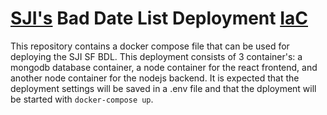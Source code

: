 # [SJI's](https://stjamesinfirmary.org) Bad Date List Deployment [IaC](https://en.wikipedia.org/wiki/Infrastructure_as_code)

This repository contains a docker compose file that can be used for deploying the SJI SF BDL.  This deployment consists of 3 container's: a mongodb database container, a node container for the react frontend, and another node container for the nodejs backend.  It is expected that the deployment settings will be saved in a .env file and that the dployment will be started with `docker-compose up`.
